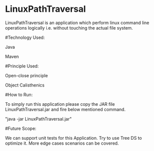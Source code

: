 # LinuxPathTraversal

LinuxPathTraversal is an application which perform linux command line operations logically i.e. without touching the actual file system.

#Technology Used:

Java

Maven

#Principle Used:

Open-close principle

Object Calisthenics


#How to Run:

To simply run this application please copy the JAR file LinuxPathTraversal.jar and fire below mentioned command.

"java -jar LinuxPathTraversal.jar"
 

#Future Scope:

We can support unit tests for this Application.
Try to use Tree DS to optimize it.
More edge cases scenarios can be covered.